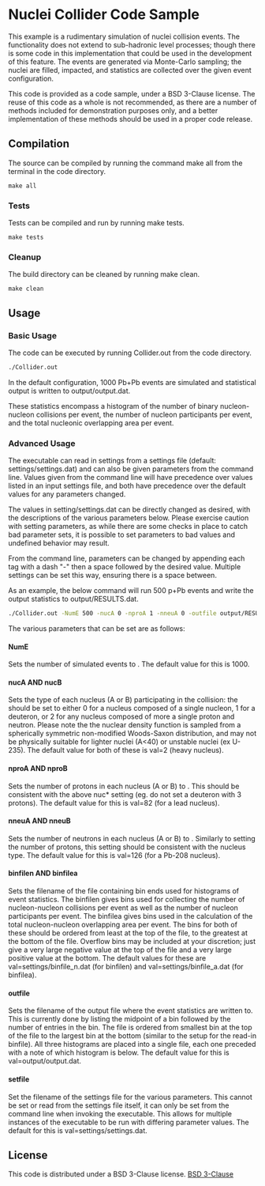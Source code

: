 # Nuclei Collider Code Sample

This example is a rudimentary simulation of nuclei collision events.  The functionality does not extend to sub-hadronic level processes; though there is some code in this implementation that could be used in the development of this feature.  The events are generated via Monte-Carlo sampling; the nuclei are filled, impacted, and statistics are collected over the given event configuration.

This code is provided as a code sample, under a BSD 3-Clause license.  The reuse of this code as a whole is not recommended, as there are a number of methods included for demonstration purposes only, and a better implementation of these methods should be used in a proper code release.


## Compilation

The source can be compiled by running the command make all from the terminal in the code directory.

```make
make all
```

### Tests

Tests can be compiled and run by running make tests.

```make
make tests
```

### Cleanup

The build directory can be cleaned by running make clean.

```make
make clean
```

## Usage

### Basic Usage

The code can be executed by running Collider.out from the code directory.

```bash
./Collider.out
```
In the default configuration, 1000 Pb+Pb events are simulated and statistical output is written to output/output.dat.

These statistics encompass a histogram of the number of binary nucleon-nucleon collisions per event, the number of nucleon participants per event, and the total nucleonic overlapping area per event.

### Advanced Usage

The executable can read in settings from a settings file (default: settings/settings.dat) and can also be given parameters from the command line.  Values given from the command line will have precedence over values listed in an input settings file, and both have precedence over the default values for any parameters changed.

The values in setting/settings.dat can be directly changed as desired, with the descriptions of the various parameters below.  Please exercise caution with setting parameters, as while there are some checks in place to catch bad parameter sets, it is possible to set parameters to bad values and undefined behavior may result.

From the command line, parameters can be changed by appending each tag with a dash "-" then a space followed by the desired value.  Multiple settings can be set this way, ensuring there is a space between.

As an example, the below command will run 500 p+Pb events and write the output statistics to output/RESULTS.dat.

```bash
./Collider.out -NumE 500 -nucA 0 -nproA 1 -nneuA 0 -outfile output/RESULTS.dat
```

The various parameters that can be set are as follows:

#### NumE <val>

Sets the number of simulated events to <val>.  The default value for this is 1000.

#### nucA <val> AND nucB <val>

Sets the type of each nucleus (A or B) participating in the collision: the <val> should be set to either 0 for a nucleus composed of a single nucleon, 1 for a deuteron, or 2 for any nucleus composed of more a single proton and neutron.  Please note the the nuclear density function is sampled from a spherically symmetric non-modified Woods-Saxon distribution, and may not be physically suitable for lighter nuclei (A<40) or unstable nuclei (ex U-235).  The default value for both of these is val=2 (heavy nucleus).

#### nproA <val> AND nproB <val>
Sets the number of protons in each nucleus (A or B) to <val>.  This should be consistent with the above nuc* setting (eg. do not set a deuteron with 3 protons).  The default value for this is val=82 (for a lead nucleus).

#### nneuA <val> AND nneuB <val>
Sets the number of neutrons in each nucleus (A or B) to <val>.  Similarly to setting the number of protons, this setting should be consistent with the nucleus type.  The default value for this is val=126 (for a Pb-208 nucleus).

#### binfilen <val> AND binfilea <val>
Sets the filename of the file containing bin ends used for histograms of event statistics.  The binfilen <val> gives bins used for collecting the number of nucleon-nucleon collisions per event as well as the number of nucleon participants per event.  The binfilea <val> gives bins used in the calculation of the total nucleon-nucleon overlapping area per event.  The bins for both of these should be ordered from least at the top of the file, to the greatest at the bottom of the file.  Overflow bins may be included at your discretion; just give a very large negative value at the top of the file and a very large positive value at the bottom.  The default values for these are val=settings/binfile_n.dat (for binfilen) and val=settings/binfile_a.dat (for binfilea).

#### outfile <val>
Sets the filename of the output file where the event statistics are written to.  This is currently done by listing the midpoint of a bin followed by the number of entries in the bin.  The file is ordered from smallest bin at the top of the file to the largest bin at the bottom (similar to the setup for the read-in binfile).  All three histograms are placed into a single file, each one preceded with a note of which histogram is below.  The default value for this is val=output/output.dat.

#### setfile <val>
Set the filename of the settings file for the various parameters.  This cannot be set or read from the settings file itself, it can only be set from the command line when invoking the executable.  This allows for multiple instances of the executable to be run with differing parameter values.  The default for this is val=settings/settings.dat.

## License
This code is distributed under a BSD 3-Clause license.
[BSD 3-Clause](https://opensource.org/licenses/BSD-3-Clause)